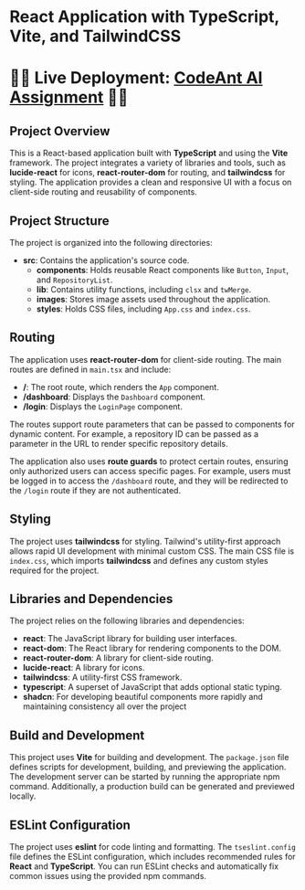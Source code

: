 # React Application with TypeScript, Vite, and TailwindCSS

# 🚨🚨 Live Deployment: [CodeAnt AI Assignment](https://github.com/vidit-maheshwari/codeant-ai-assignment) 🚨🚨

## Project Overview

This is a React-based application built with **TypeScript** and using the **Vite** framework. The project integrates a variety of libraries and tools, such as **lucide-react** for icons, **react-router-dom** for routing, and **tailwindcss** for styling. The application provides a clean and responsive UI with a focus on client-side routing and reusability of components.

## Project Structure

The project is organized into the following directories:

- **src**: Contains the application's source code.
  - **components**: Holds reusable React components like `Button`, `Input`, and `RepositoryList`.
  - **lib**: Contains utility functions, including `clsx` and `twMerge`.
  - **images**: Stores image assets used throughout the application.
  - **styles**: Holds CSS files, including `App.css` and `index.css`.


## Routing

The application uses **react-router-dom** for client-side routing. The main routes are defined in `main.tsx` and include:

- **/**: The root route, which renders the `App` component.
- **/dashboard**: Displays the `Dashboard` component.
- **/login**: Displays the `LoginPage` component.

The routes support route parameters that can be passed to components for dynamic content. For example, a repository ID can be passed as a parameter in the URL to render specific repository details.

The application also uses **route guards** to protect certain routes, ensuring only authorized users can access specific pages. For example, users must be logged in to access the `/dashboard` route, and they will be redirected to the `/login` route if they are not authenticated.

## Styling

The project uses **tailwindcss** for styling. Tailwind's utility-first approach allows rapid UI development with minimal custom CSS. The main CSS file is `index.css`, which imports **tailwindcss** and defines any custom styles required for the project.

## Libraries and Dependencies

The project relies on the following libraries and dependencies:

- **react**: The JavaScript library for building user interfaces.
- **react-dom**: The React library for rendering components to the DOM.
- **react-router-dom**: A library for client-side routing.
- **lucide-react**: A library for icons.
- **tailwindcss**: A utility-first CSS framework.
- **typescript**: A superset of JavaScript that adds optional static typing.
- **shadcn**: For developing beautiful components more rapidly and maintaining consistency all over the project

## Build and Development

This project uses **Vite** for building and development. The `package.json` file defines scripts for development, building, and previewing the application. The development server can be started by running the appropriate npm command. Additionally, a production build can be generated and previewed locally.

## ESLint Configuration

The project uses **eslint** for code linting and formatting. The `tseslint.config` file defines the ESLint configuration, which includes recommended rules for **React** and **TypeScript**. You can run ESLint checks and automatically fix common issues using the provided npm commands.



